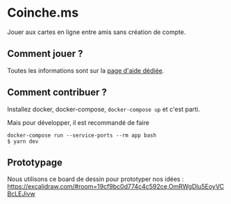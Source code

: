 # Coinche.ms

Jouer aux cartes en ligne entre amis sans création de compte.

## Comment jouer ?

Toutes les informations sont sur la [page d'aide dédiée](./js/content/help.md).

## Comment contribuer ?

Installez docker, docker-compose, `docker-compose up` et c'est parti.

Mais pour développer, il est recommandé de faire

```
docker-compose run --service-ports --rm app bash
$ yarn dev
```

## Prototypage

Nous utilisons ce board de dessin pour prototyper nos idées : https://excalidraw.com/#room=19cf9bc0d774c4c592ce,OmRWgDlu5EoyVCBcLEJivw
